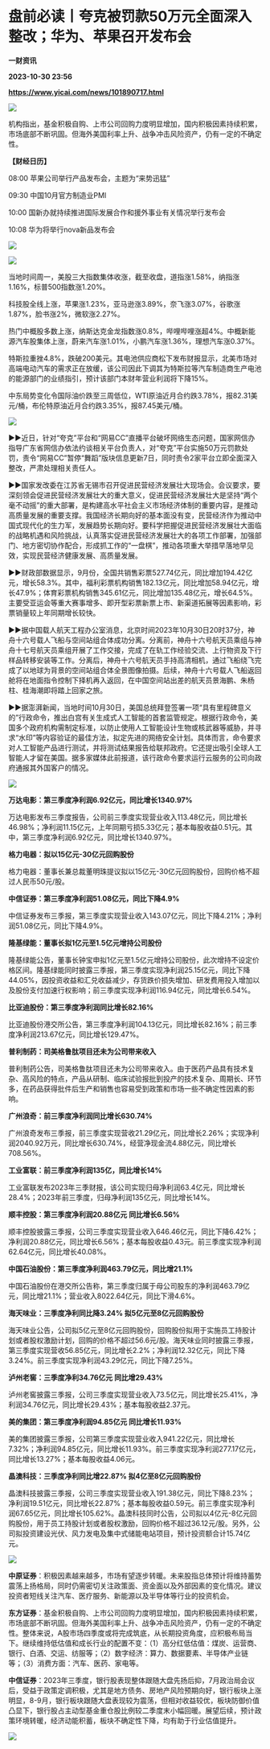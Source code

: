 # 盘前必读丨夸克被罚款50万元全面深入整改；华为、苹果召开发布会
**一财资讯**

**2023-10-30 23:56**

**https://www.yicai.com/news/101890717.html**

![](https://imgcdn.yicai.com/uppics/slides/2023/10/a3f24d3394feb90dafdf3dbdba876db6.jpg)

机构指出，基金积极自购、上市公司回购力度明显增加，国内积极因素持续积累，市场底部不断巩固。但海外美国利率上升、战争冲击风险资产，仍有一定的不确定性。

**【财经日历】**

08:00 苹果公司举行产品发布会，主题为“来势迅猛”

09:30 中国10月官方制造业PMI

10:00 国新办就持续推进国际发展合作和援外事业有关情况举行发布会

10:08 华为将举行nova新品发布会

![](https://imgcdn.yicai.com/uppics/images/2019/10/9169e58e881674682c80ef942f95057d.jpg)

![](https://imgcdn.yicai.com/uppics/images/2023/10/f89ec65ca7b8abe40aa16f5d8594f054.jpg)

当地时间周一，美股三大指数集体收涨，截至收盘，道指涨1.58%，纳指涨1.16%，标普500指数涨1.20%。

科技股全线上涨，苹果涨1.23%，亚马逊涨3.89%，奈飞涨3.07%，谷歌涨1.87%，脸书涨2%，微软涨2.27%。

热门中概股多数上涨，纳斯达克金龙指数涨0.8%，哔哩哔哩涨超4%。中概新能源汽车股集体上涨，蔚来汽车涨1.01%，小鹏汽车涨1.36%，理想汽车涨0.37%。

特斯拉重挫4.8%，跌破200美元。其电池供应商松下发布财报显示，北美市场对高端电动汽车的需求正在放缓，该公司因此下调其为特斯拉等汽车制造商生产电池的能源部门的业绩指引，预计该部门本财年营业利润将下降15%。

中东局势变化令国际油价跌至三周低位，WTI原油近月合约跌3.78%，报82.31美元/桶，布伦特原油近月合约跌3.35%，报87.45美元/桶。

![](https://imgcdn.yicai.com/uppics/images/2019/10/be231c70bd009c5fbf111e298546d5be.jpg)

►►近日，针对“夸克”平台和“网易CC”直播平台破坏网络生态问题，国家网信办指导广东省网信办依法约谈相关平台负责人，对“夸克”平台实施50万元罚款处罚，责令“网易CC”暂停“舞蹈”版块信息更新7日，同时责令2家平台立即全面深入整改，严肃处理相关责任人。

►►国家发改委在江苏省无锡市召开促进民营经济发展壮大现场会。会议要求，要深刻领会促进民营经济发展壮大的重大意义，促进民营经济发展壮大是坚持“两个毫不动摇”的重大部署，是构建高水平社会主义市场经济体制的重要内容，是推动高质量发展的重要支撑。我国经济长期向好的基本面没有变，民营经济作为推动中国式现代化的生力军，发展趋势长期向好。要科学把握促进民营经济发展壮大面临的战略机遇和风险挑战，认真落实促进民营经济发展壮大的各项工作部署，加强部门、地方密切协作配合，形成抓工作的“一盘棋”，推动各项重大举措早落地早见效，实现民营经济健康发展、高质量发展。

►►财政部数据显示，9月份，全国共销售彩票527.74亿元，同比增加194.42亿元，增长58.3%。其中，福利彩票机构销售182.13亿元，同比增加58.94亿元，增长47.9%；体育彩票机构销售345.61亿元，同比增加135.48亿元，增长64.5%。主要受亚运会等重大赛事增多、即开型彩票新票上市、新渠道拓展等因素影响，彩票销量较上年同期增长较快。

►►据中国载人航天工程办公室消息，北京时间2023年10月30日20时37分，神舟十六号载人飞船与空间站组合体成功分离。分离前，神舟十六号航天员乘组与神舟十七号航天员乘组开展了工作交接，完成了在轨工作经验交流、上行物资及下行样品转移安装等工作。分离后，神舟十六号航天员手持高清相机，通过飞船绕飞完成了以地球为背景的空间站组合体全景图像拍摄。后续，神舟十六号载人飞船返回舱将在地面指令控制下择机再入返回，在中国空间站出差的航天员景海鹏、朱杨柱、桂海潮即将踏上回家之旅。

►►据澎湃新闻，当地时间10月30日，美国总统拜登签署一项“具有里程碑意义的”行政命令，推出白宫有关生成式人工智能的首套监管规定。根据行政命令，美国多个政府机构需制定标准，以防止使用人工智能设计生物或核武器等威胁，并寻求“水印”等内容验证的最佳方法，拟定先进的网络安全计划。具体而言，命令要求对人工智能产品进行测试，并将测试结果报告给联邦政府。它还提出吸引全球人工智能人才留在美国。据多家媒体此前报道，该行政命令要求运行云服务的公司向政府通报其外国客户的情况。

![](https://imgcdn.yicai.com/uppics/images/2019/10/a120fc142e35265371964f2946437618.jpg)

**万达电影：第三季度净利润6.92亿元，同比增长1340.97%**

万达电影发布三季度报告，公司前三季度实现营业收入113.48亿元，同比增长46.98%；净利润11.15亿元，上年同期亏损5.33亿元；基本每股收益0.51元。其中，第三季度净利润6.92亿元，同比增长1340.97%。

**格力电器：拟以15亿元-30亿元回购股份**

格力电器：董事长兼总裁董明珠提议拟以15亿元-30亿元回购股份，回购价格不超过人民币50元/股。

**中信证券：第三季度净利润51.08亿元，同比下降4.9%**

中信证券发布三季报，第三季度实现营业收入143.07亿元，同比下降4.21%；净利润51.08亿元，同比下降4.9%。

**隆基绿能：董事长拟1亿元至1.5亿元增持公司股份**

隆基绿能公告，董事长钟宝申拟1亿元至1.5亿元增持公司股份，此次增持不设定价格区间。隆基绿能同时披露三季报，第三季度实现净利润25.15亿元，同比下降44.05%，因投资收益和汇兑收益减少，存货跌价损失增加、研发费用投入增加以及股份支付加速行权影响；前三季度实现净利润116.94亿元，同比增长6.54%。

**比亚迪股份：第三季度净利润同比增长82.16%**

比亚迪股份港交所公告，第三季度净利润104.13亿元，同比增长82.16%；前三季度净利润213.67亿元，同比增长129.47%。

**普利制药：司美格鲁肽项目还未为公司带来收入**

普利制药公告，司美格鲁肽项目还未为公司带来收入。由于医药产品具有技术复杂、高风险的特点，产品从研制、临床试验报批到投产的技术复杂、周期长、环节多，在药品获得批件后生产和销售也容易受到政策和市场一些不确定性因素的影响。

**广州浪奇：前三季度净利润同比增长630.74%**

广州浪奇发布三季报，前三季度实现营收21.29亿元，同比增长2.26%；实现净利润2040.92万元，同比增长630.74%，经营净现金流4.88亿元，同比增长708.56%。

**工业富联：前三季度净利润135亿，同比增长14%**

工业富联发布2023年三季财报，该公司实现归母净利润63.4亿元，同比增长28.4%；2023年前三季度，归母净利润135亿元，同比增长14%。

**顺丰控股：第三季度净利润20.88亿元 同比增长6.56%**

顺丰控股披露三季报，公司三季度实现营业收入646.46亿元，同比下降6.42%；净利润20.88亿元，同比增长6.56%；基本每股收益0.43元。前三季度实现净利润62.64亿元，同比增长40.08%。

**中国石油股份：第三季度净利润463.79亿元，同比增21.1%**

中国石油股份在港交所公告称，第三季度归属于母公司股东的净利润463.79亿元，同比增21.1%；营业收入8022.64亿元，同比下滑4.6%。

**海天味业：三季度净利同比降3.24% 拟5亿元至8亿元回购股份**

海天味业公告，公司拟5亿元至8亿元回购股份，回购股份拟用于实施员工持股计划或者股权激励计划，回购的价格不超过56.6元/股。海天味业同时披露三季报，第三季度实现营收56.85亿元，同比增长2.2%；净利润12.32亿元，同比下降3.24%。前三季度实现净利润43.29亿元，同比下降7.25%。

**泸州老窖：三季度净利34.76亿元 同比增29.43%**

泸州老窖披露三季报，公司三季度实现营业收入73.5亿元，同比增长25.41%，净利润34.76亿元，同比增长29.43%；基本每股收益2.37元。

**美的集团：第三季度净利润94.85亿元 同比增长11.93%**

美的集团披露三季报，公司第三季度实现营业收入941.22亿元，同比增长7.32%；净利润94.85亿元，同比增长11.93%。前三季度实现净利润277.17亿元，同比增长13.27%；基本每股收益4.06元。

**晶澳科技：三季度净利同比增22.87% 拟4亿至8亿元回购股份**

晶澳科技披露三季报，公司三季度实现营业收入191.38亿元，同比下降8.23%；净利润19.51亿元，同比增长22.87%；基本每股收益0.59元。前三季度实现净利润67.65亿元，同比增长105.62%。晶澳科技同时公告，公司拟以4亿元-8亿元回购股份，用于员工持股计划或者股权激励，回购价格不超过36.12元/股。另外，公司拟投资建设光伏、风力发电及集中式储能电站项目，预计投资额合计15.74亿元。  

![](https://imgcdn.yicai.com/uppics/images/2019/10/b9710140727da51d57024fc532818e93.jpg)

**中原证券**：积极因素越来越多，市场有望逐步转暖。未来股指总体预计将维持蓄势震荡上扬格局，同时仍需密切关注政策面、资金面以及外部因素的变化情况。建议投资者短线关注汽车、医疗服务、新能源以及半导体等行业的投资机会。

**东方证券**：基金积极自购、上市公司回购力度明显增加，国内积极因素持续积累，市场底部不断巩固。但海外美国利率上升、战争冲击风险资产，仍有一定的不确定性。整体来说，A股市场四季度或将完成筑底，从长期投资角度，应积极布局当下。继续维持低估值和成长行业的配置不变：（1）高分红低估值：煤炭、运营商、银行、白酒、交运、纺服等；（2）数字经济：算力、数据要素、半导体产业链等；（3）消费方面：汽车、医药、家电等。

**中信证券**：2023年三季度，银行股表现整体跟随大盘先扬后抑，7月政治局会议后，受益于政策定调积极，尤其是地方债务、房地产风险预期向好，银行板块上涨明显，8-9月，银行板块跟随大盘表现较为震荡，但相对收益较优，板块防御价值凸显下，银行股占主动型基金重仓股比例较二季度末小幅回暖。展望后续，预计政策环境转暖，经济动能积蓄，板块不确定性下降，均有助于行业估值提升。

[![](https://imgcdn.yicai.com/uppics/images/2023/08/3a038813de401cb79ca15a6a6f4a8fcc.jpg)](https://s.r.sn.cn/ETYnnt)